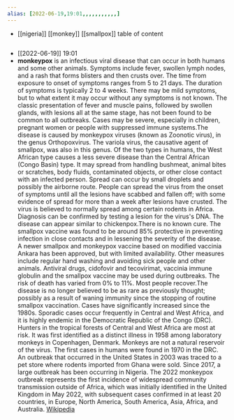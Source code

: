 ```yaml
---
alias: [2022-06-19,19:01,,,,,,,,,,,]
---
```

- [[nigeria]] [[monkey]] [[smallpox]]
table of content
```toc
```

- [[2022-06-19]] 19:01
- **monkeypox** is an infectious viral disease that can occur in both humans and some other animals. Symptoms include fever, swollen lymph nodes, and a rash that forms blisters and then crusts over. The time from exposure to onset of symptoms ranges from 5 to 21 days. The duration of symptoms is typically 2 to 4 weeks. There may be mild symptoms, but to what extent it may occur without any symptoms is not known. The classic presentation of fever and muscle pains, followed by swollen glands, with lesions all at the same stage, has not been found to be common to all outbreaks. Cases may be severe, especially in children, pregnant women or people with suppressed immune systems.The disease is caused by monkeypox viruses (known as Zoonotic virus), in the genus Orthopoxvirus. The variola virus, the causative agent of smallpox, was also in this genus. Of the two types in humans, the West African type causes a less severe disease than the Central African (Congo Basin) type. It may spread from handling bushmeat, animal bites or scratches, body fluids, contaminated objects, or other close contact with an infected person. Spread can occur by small droplets and possibly the airborne route. People can spread the virus from the onset of symptoms until all the lesions have scabbed and fallen off; with some evidence of spread for more than a week after lesions have crusted. The virus is believed to normally spread among certain rodents in Africa. Diagnosis can be confirmed by testing a lesion for the virus's DNA. The disease can appear similar to chickenpox.There is no known cure. The smallpox vaccine was found to be around 85% protective in preventing infection in close contacts and in lessening the severity of the disease. A newer smallpox and monkeypox vaccine based on modified vaccinia Ankara has been approved, but with limited availability. Other measures include regular hand washing and avoiding sick people and other animals. Antiviral drugs, cidofovir and tecovirimat, vaccinia immune globulin and the smallpox vaccine may be used during outbreaks. The risk of death has varied from 0% to 11%. Most people recover.The disease is no longer believed to be as rare as previously thought; possibly as a result of waning immunity since the stopping of routine smallpox vaccination. Cases have significantly increased since the 1980s. Sporadic cases occur frequently in Central and West Africa, and it is highly endemic in the Democratic Republic of the Congo (DRC). Hunters in the tropical forests of Central and West Africa are most at risk. It was first identified as a distinct illness in 1958 among laboratory monkeys in Copenhagen, Denmark. Monkeys are not a natural reservoir of the virus. The first cases in humans were found in 1970 in the DRC. An outbreak that occurred in the United States in 2003 was traced to a pet store where rodents imported from Ghana were sold. Since 2017, a large outbreak has been occurring in Nigeria. The 2022 monkeypox outbreak represents the first incidence of widespread community transmission outside of Africa, which was initially identified in the United Kingdom in May 2022, with subsequent cases confirmed in at least 20 countries, in Europe, North America, South America, Asia, Africa, and Australia.
[Wikipedia](https://en.wikipedia.org/wiki/Monkeypox)